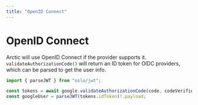 ```yaml
---
title: "OpenID Connect"
---
```


# OpenID Connect

Arctic will use OpenID Connect if the provider supports it. `validateAuthorizationCode()` will return an ID token for OIDC providers, which can be parsed to get the user info.

```ts
import { parseJWT } from "oslo/jwt";

const tokens = await google.validateAuthorizationCode(code, codeVerifier);
const googleUser = parseJWT(tokens.idToken)!.payload;
```
